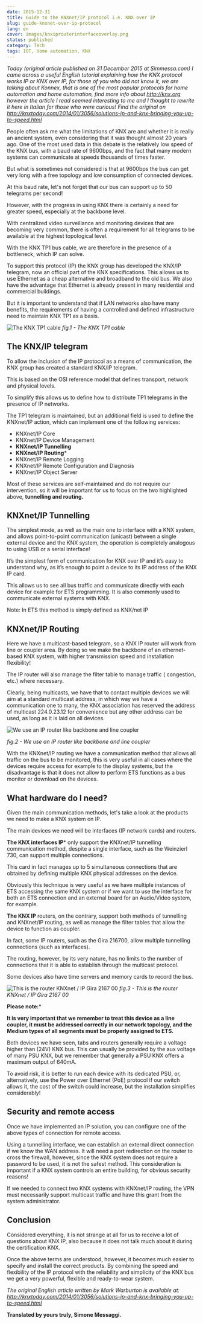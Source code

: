 ```yaml
---
date: 2015-12-31
title: Guide to the KNXnet/IP protocol i.e. KNX over IP
slug: guide-knxnet-over-ip-protocol
lang: en
cover: images/knxiprouterinterfaceoverlay.png
status: published
category: Tech
tags: IOT, Home automation, KNX
---
```


*Today (original article published on 31 December 2015 at Simmessa.com) I came across a useful English tutorial explaining how the KNX protocol works IP or KNX over IP, for those of you who did not know it, we are talking about Konnex, that is one of the most popular protocols for home automation and home automation, find more info about http://knx.org however the article I read seemed interesting to me and I thought to rewrite it here in Italian for those who were curious! Find the original on http://knxtoday.com/2014/01/3056/solutions-ip-and-knx-bringing-you-up-to-speed.html*

People often ask me what the limitations of KNX are and whether it is really an ancient system, even considering that it was thought almost 20 years ago.
One of the most used data in this debate is the relatively low speed of the KNX bus, with a baud rate of 9600bps, and the fact that many modern systems can communicate at speeds thousands of times faster.

But what is sometimes not considered is that at 9600bps the bus can get very long with a free topology and low consumption of connected devices.

At this baud rate, let's not forget that our bus can support up to 50 telegrams per second!

However, with the progress in using KNX there is certainly a need for greater speed, especially at the backbone level.

With centralized video surveillance and monitoring devices that are becoming very common, there is often a requirement for all telegrams to be available at the highest topological level.

With the KNX TP1 bus cable, we are therefore in the presence of a bottleneck, which IP can solve.

To support this protocol (IP) the KNX group has developed the KNX/IP telegram, now an official part of the KNX specifications. This allows us to use Ethernet as a cheap alternative and broadband to the old bus. We also have the advantage that Ethernet is already present in many residential and commercial buildings.

But it is important to understand that if LAN networks also have many benefits, the requirements of having a controlled and defined infrastructure need to maintain KNX TP1 as a basis.

![The KNX TP1 cable](/images/webp/KNX-cable.wbp)
*fig.1 - The KNX TP1 cable*

## The KNX/IP telegram

To allow the inclusion of the IP protocol as a means of communication, the KNX group has created a standard KNX/IP telegram.

This is based on the OSI reference model that defines transport, network and physical levels.

To simplify this allows us to define how to distribute TP1 telegrams in the presence of IP networks.

The TP1 telegram is maintained, but an additional field is used to define the KNXnet/IP action, which can implement one of the following services:

* KNXnet/IP Core
* KNXnet/IP Device Management
* **KNXnet/IP Tunnelling**
* **KNXnet/IP Routing***
* KNXnet/IP Remote Logging
* KNXnet/IP Remote Configuration and Diagnosis
* KNXnet/IP Object Server

Most of these services are self-maintained and do not require our intervention, so it will be important for us to focus on the two highlighted above, **tunnelling and routing.**

## KNXnet/IP Tunnelling

The simplest mode, as well as the main one to interface with a KNX system, and allows point-to-point communication (unicast) between a single external device and the KNX system, the operation is completely analogous to using USB or a serial interface!

It’s the simplest form of communication for KNX over IP and it’s easy to understand why, as it’s enough to point a device to its IP address of the KNX IP card.

This allows us to see all bus traffic and communicate directly with each device for example for ETS programming.
It is also commonly used to communicate external systems with KNX.

Note: In ETS this method is simply defined as KNX/net IP

## KNXnet/IP Routing

Here we have a multicast-based telegram, so a KNX IP router will work from line or coupler area. By doing so we make the backbone of an ethernet-based KNX system, with higher transmission speed and installation flexibility!

The IP router will also manage the filter table to manage traffic ( congestion, etc.) where necessary.

Clearly, being multicasts, we have that to contact multiple devices we will aim at a standard multicast address, in which way we have a communication one to many, the KNX association has reserved the address of multicast 224.0.23.12 for convenience but any other address can be used, as long as it is laid on all devices.

![We use an IP router like backbone and line coupler](/images/webp/KNX-IP-network.webp)

*fig.2 - We use an IP router like backbone and line coupler*

With the KNXnet/IP routing we have a communication method that allows all traffic on the bus to be monitored, this is very useful in all cases where the devices require access for example to the display systems, but the disadvantage is that it does not allow to perform ETS functions as a bus monitor or download on the devices.

## What hardware do I need?

Given the main communication methods, let's take a look at the products we need to make a KNX system on IP.

The main devices we need will be interfaces (IP network cards) and routers.

**The KNX interfaces IP*** only support the KNXnet/IP tunnelling communication method, despite a single interface, such as the Weinzierl 730, can support multiple connections.

This card in fact manages up to 5 simultaneous connections that are obtained by defining multiple KNX physical addresses on the device.

Obviously this technique is very useful as we have multiple instances of ETS accessing the same KNX system or if we want to use the interface for both an ETS connection and an external board for an Audio/Video system, for example.

**The KNX IP** routers, on the contrary, support both methods of tunnelling and KNXnet/IP routing, as well as manage the filter tables that allow the device to function as coupler.

In fact, some IP routers, such as the Gira 216700, allow multiple tunnelling connections (such as interfaces).

The routing, however, by its very nature, has no limits to the number of connections that it is able to establish through the multicast protocol.

Some devices also have time servers and memory cards to record the bus.

![This is the router KNXnet / IP Gira 2167 00](/images/webp/Gira-KNX-IP-router.webp)
*fig.3 - This is the router KNXnet / IP Gira 2167 00*

**Please note:***

**It is very important that we remember to treat this device as a line coupler, it must be addressed correctly in our network topology, and the Medium types of all segments must be properly assigned to ETS.**

Both devices we have seen, tabs and routers generally require a voltage higher than (24V) KNX bus. This can usually be provided by the aux voltage of many PSU KNX, but we remember that generally a PSU KNX offers a maximum output of 640mA.

To avoid risk, it is better to run each device with its dedicated PSU, or, alternatively, use the Power over Ethernet (PoE) protocol if our switch allows it, the cost of the switch could increase, but the installation simplifies considerably!

## Security and remote access

Once we have implemented an IP solution, you can configure one of the above types of connection for remote access.

Using a tunnelling interface, we can establish an external direct connection if we know the WAN address. It will need a port redirection on the router to cross the firewall, however, since the KNX system does not require a password to be used, it is not the safest method. This consideration is important if a KNX system controls an entire building, for obvious security reasons!

If we needed to connect two KNX systems with KNXnet/IP routing, the VPN must necessarily support multicast traffic and have this grant from the system administrator.

## Conclusion

Considered everything, it is not strange at all for us to receive a lot of questions about KNX IP, also because it does not talk much about it during the certification KNX.

Once the above terms are understood, however, it becomes much easier to specify and install the correct products. By combining the speed and flexibility of the IP protocol with the reliability and simplicity of the KNX bus we get a very powerful, flexible and ready-to-wear system.

*The original English article written by Mark Warburton is available at:
http://knxtoday.com/2014/01/3056/solutions-ip-and-knx-bringing-you-up-to-speed.html*

**Translated by yours truly, Simone Messaggi.**